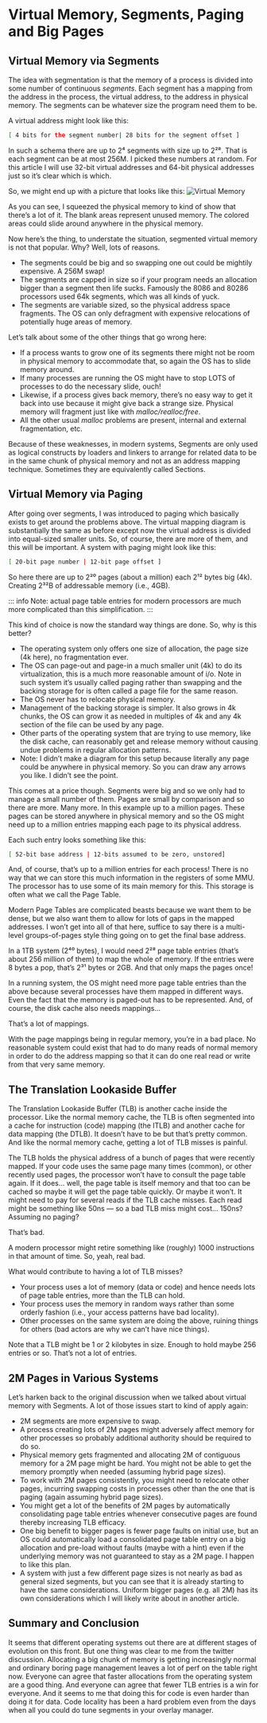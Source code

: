 # Virtual Memory, Segments, Paging and Big Pages

## Virtual Memory via Segments

The idea with segmentation is that the memory of a process is divided into some number of continuous _segments_. Each segment has a mapping from the address in the process, the virtual address, to the address in physical memory. The segments can be whatever size the program need them to be.

A virtual address might look like this:
```sh
[ 4 bits for the segment number| 28 bits for the segment offset ]
```
In such a schema there are up to 2⁴ segments with size up to 2²⁸. That is each segment can be at most 256M. I picked these numbers at random. For this article I will use 32-bit virtual addresses and 64-bit physical addresses just so it’s clear which is which.

So, we might end up with a picture that looks like this:
<img src="/img/GeneralProg/virtualMemory.png" alt="Virtual Memory"> 

As you can see, I squeezed the physical memory to kind of show that there’s a lot of it. The blank areas represent unused memory. The colored areas could slide around anywhere in the physical memory.

Now here’s the thing, to understate the situation, segmented virtual memory is not that popular. Why? Well, lots of reasons.

- The segments could be big and so swapping one out could be mightily expensive. A 256M swap!
- The segments are capped in size so if your program needs an allocation bigger than a segment then life sucks. Famously the 8086 and 80286 processors used 64k segments, which was all kinds of yuck.
- The segments are variable sized, so the physical address space fragments. The OS can only defragment with expensive relocations of potentially huge areas of memory.

Let’s talk about some of the other things that go wrong here:

- If a process wants to grow one of its segments there might not be room in physical memory to accommodate that, so again the OS has to slide memory around.
- If many processes are running the OS might have to stop LOTS of processes to do the necessary slide, ouch!
- Likewise, if a process gives back memory, there’s no easy way to get it back into use because it might give back a strange size. Physical memory will fragment just like with _malloc/realloc/free_.
- All the other usual _malloc_ problems are present, internal and external fragmentation, etc.

Because of these weaknesses, in modern systems, Segments are only used as logical constructs by loaders and linkers to arrange for related data to be in the same chunk of physical memory and not as an address mapping technique. Sometimes they are equivalently called Sections.

## Virtual Memory via Paging
After going over segments, I was introduced to paging which basically exists to get around the problems above. The virtual mapping diagram is substantially the same as before except now the virtual address is divided into equal-sized smaller units. So, of course, there are more of them, and this will be important. A system with paging might look like this:
```sh
[ 20-bit page number | 12-bit page offset ]
```
So here there are up to 2²⁰ pages (about a million) each 2¹² bytes big (4k). Creating 2³²B of addressable memory (i.e., 4GB).

::: info
Note: actual page table entries for modern processors are much more complicated than this simplification.
::: 

This kind of choice is now the standard way things are done. So, why is this better?

- The operating system only offers one size of allocation, the page size (4k here), no fragmentation ever.
- The OS can page-out and page-in a much smaller unit (4k) to do its virtualization, this is a much more reasonable amount of i/o. Note in such system it’s usually called paging rather than swapping and the backing storage for is often called a page file for the same reason.
- The OS never has to relocate physical memory.
- Management of the backing storage is simpler. It also grows in 4k chunks, the OS can grow it as needed in multiples of 4k and any 4k section of the file can be used by any page.
- Other parts of the operating system that are trying to use memory, like the disk cache, can reasonably get and release memory without causing undue problems in regular allocation patterns.
- Note: I didn’t make a diagram for this setup because literally any page could be anywhere in physical memory. So you can draw any arrows you like. I didn’t see the point.

This comes at a price though. Segments were big and so we only had to manage a small number of them. Pages are small by comparison and so there are more. Many more. In this example up to a million pages. These pages can be stored anywhere in physical memory and so the OS might need up to a million entries mapping each page to its physical address.

Each such entry looks something like this:
```sh
[ 52-bit base address | 12-bits assumed to be zero, unstored]
```
And, of course, that’s up to a million entries for each process! There is no way that we can store this much information in the registers of some MMU. The processor has to use some of its main memory for this. This storage is often what we call the Page Table.

Modern Page Tables are complicated beasts because we want them to be dense, but we also want them to allow for lots of gaps in the mapped addresses. I won’t get into all of that here, suffice to say there is a multi-level groups-of-pages style thing going on to get the final base address.

In a 1TB system (2⁴⁰ bytes), I would need 2²⁸ page table entries (that’s about 256 million of them) to map the whole of memory. If the entries were 8 bytes a pop, that’s 2³¹ bytes or 2GB. And that only maps the pages once!

In a running system, the OS might need more page table entries than the above because several processes have them mapped in different ways. Even the fact that the memory is paged-out has to be represented. And, of course, the disk cache also needs mappings…

That’s a lot of mappings.

With the page mappings being in regular memory, you’re in a bad place. No reasonable system could exist that had to do many reads of normal memory in order to do the address mapping so that it can do one real read or write from that very same memory.

## The Translation Lookaside Buffer
The Translation Lookaside Buffer (TLB) is another cache inside the processor. Like the normal memory cache, the TLB is often segmented into a cache for instruction (code) mapping (the ITLB) and another cache for data mapping (the DTLB). It doesn’t have to be but that’s pretty common. And like the normal memory cache, getting a lot of TLB misses is painful.

The TLB holds the physical address of a bunch of pages that were recently mapped. If your code uses the same page many times (common), or other recently used pages, the processor won’t have to consult the page table again. If it does… well, the page table is itself memory and that too can be cached so maybe it will get the page table quickly. Or maybe it won’t. It might need to pay for several reads if the TLB cache misses. Each read might be something like 50ns — so a bad TLB miss might cost… 150ns? Assuming no paging?

That’s bad.

A modern processor might retire something like (roughly) 1000 instructions in that amount of time. So, yeah, real bad.

What would contribute to having a lot of TLB misses?

- Your process uses a lot of memory (data or code) and hence needs lots of page table entries, more than the TLB can hold.
- Your process uses the memory in random ways rather than some orderly fashion (i.e., your access patterns have bad locality).
- Other processes on the same system are doing the above, ruining things for others (bad actors are why we can’t have nice things).

Note that a TLB might be 1 or 2 kilobytes in size. Enough to hold maybe 256 entries or so. That’s not a lot of entries.

## 2M Pages in Various Systems
Let’s harken back to the original discussion when we talked about virtual memory with Segments. A lot of those issues start to kind of apply again:

- 2M segments are more expensive to swap.
- A process creating lots of 2M pages might adversely affect memory for other processes so probably additional authority should be required to do so.
- Physical memory gets fragmented and allocating 2M of contiguous memory for a 2M page might be hard. You might not be able to get the memory promptly when needed (assuming hybrid page sizes).
- To work with 2M pages consistently, you might need to relocate other pages, incurring swapping costs in processes other than the one that is paging (again assuming hybrid page sizes).
- You might get a lot of the benefits of 2M pages by automatically consolidating page table entries whenever consecutive pages are found thereby increasing TLB efficacy.
- One big benefit to bigger pages is fewer page faults on initial use, but an OS could automatically load a consolidated page table entry on a big allocation and pre-load without faults (maybe with a hint) even if the underlying memory was not guaranteed to stay as a 2M page. I happen to like this plan.
- A system with just a few different page sizes is not nearly as bad as general sized segments, but you can see that it is already starting to have the same considerations. Uniform bigger pages (e.g. all 2M) has its own considerations which I will likely write about in another article.

## Summary and Conclusion
It seems that different operating systems out there are at different stages of evolution on this front. But one thing was clear to me from the twitter discussion. Allocating a big chunk of memory is getting increasingly normal and ordinary boring page management leaves a lot of perf on the table right now. Everyone can agree that faster allocations from the operating system are a good thing. And everyone can agree that fewer TLB entries is a win for everyone. And it seems to me that doing this for code is even harder than doing it for data. Code locality has been a hard problem even from the days when all you could do tune segments in your overlay manager.
